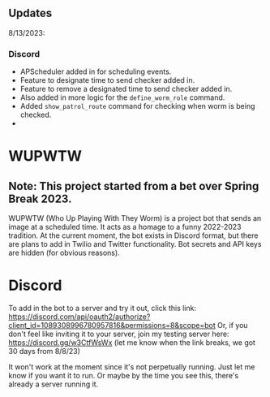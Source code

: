 ## Updates

8/13/2023: 
### Discord
- APScheduler added in for scheduling events. 
- Feature to designate time to send checker added in.
- Feature to remove a designated time to send checker added in.
- Also added in more logic for the `define_worm_role` command.
- Added `show_patrol_route` command for checking when worm is being checked.
- 

# WUPWTW

## Note: This project started from a bet over Spring Break 2023.

WUPWTW (Who Up Playing With They Worm) is a project bot that sends an image at a scheduled time. It acts as a homage to a funny 2022-2023 tradition.
At the current moment, the bot exists in Discord format, but there are plans to add in Twilio and Twitter functionality. 
Bot secrets and API keys are hidden (for obvious reasons).

# Discord
To add in the bot to a server and try it out, click this link: https://discord.com/api/oauth2/authorize?client_id=1089308996780957816&permissions=8&scope=bot
Or, if you don't feel like inviting it to your server, join my testing server here: https://discord.gg/w3CtfWsWx (let me know when the link breaks, we got 30 days from 8/8/23)

It won't work at the moment since it's not perpetually running. Just let me know if you want it to run. Or maybe by the time you see this, there's already a server running it.
